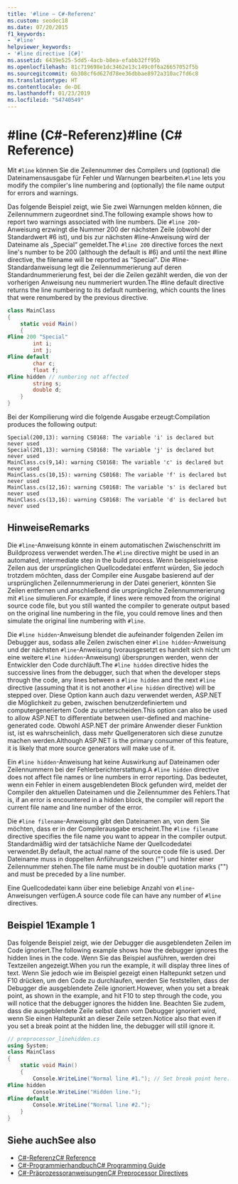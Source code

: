 ```yaml
---
title: '#line – C#-Referenz'
ms.custom: seodec18
ms.date: 07/20/2015
f1_keywords:
- '#line'
helpviewer_keywords:
- '#line directive [C#]'
ms.assetid: 6439e525-5dd5-4acb-b8ea-efabb32ff95b
ms.openlocfilehash: 81c719698e1dc3462e13c149c0f6a26657052f5b
ms.sourcegitcommit: 6b308cf6d627d78ee36dbbae8972a310ac7fd6c8
ms.translationtype: HT
ms.contentlocale: de-DE
ms.lasthandoff: 01/23/2019
ms.locfileid: "54740549"
---
```

# <a name="line-c-reference"></a><span data-ttu-id="fadb6-102">#line (C#-Referenz)</span><span class="sxs-lookup"><span data-stu-id="fadb6-102">#line (C# Reference)</span></span>
<span data-ttu-id="fadb6-103">Mit `#line` können Sie die Zeilennummer des Compilers und (optional) die Dateinamensausgabe für Fehler und Warnungen bearbeiten.</span><span class="sxs-lookup"><span data-stu-id="fadb6-103">`#line` lets you modify the compiler's line numbering and (optionally) the file name output for errors and warnings.</span></span>

<span data-ttu-id="fadb6-104">Das folgende Beispiel zeigt, wie Sie zwei Warnungen melden können, die Zeilennummern zugeordnet sind.</span><span class="sxs-lookup"><span data-stu-id="fadb6-104">The following example shows how to report two warnings associated with line numbers.</span></span> <span data-ttu-id="fadb6-105">Die `#line 200`-Anweisung erzwingt die Nummer 200 der nächsten Zeile (obwohl der Standardwert #6 ist), und bis zur nächsten #line-Anweisung wird der Dateiname als „Special“ gemeldet.</span><span class="sxs-lookup"><span data-stu-id="fadb6-105">The `#line 200` directive forces the next line's number to be 200 (although the default is #6) and until the next #line directive, the filename will be reported as "Special".</span></span> <span data-ttu-id="fadb6-106">Die #line-Standardanweisung legt die Zeilennummerierung auf deren Standardnummerierung fest, bei der die Zeilen gezählt werden, die von der vorherigen Anweisung neu nummeriert wurden.</span><span class="sxs-lookup"><span data-stu-id="fadb6-106">The #line default directive returns the line numbering to its default numbering, which counts the lines that were renumbered by the previous directive.</span></span>  
  
```csharp
class MainClass  
{  
    static void Main()  
    {  
#line 200 "Special"  
        int i;
        int j;
#line default  
        char c;
        float f;
#line hidden // numbering not affected  
        string s;   
        double d;
    }  
}  
```  
<span data-ttu-id="fadb6-107">Bei der Kompilierung wird die folgende Ausgabe erzeugt:</span><span class="sxs-lookup"><span data-stu-id="fadb6-107">Compilation produces the following output:</span></span>

```console
Special(200,13): warning CS0168: The variable 'i' is declared but never used
Special(201,13): warning CS0168: The variable 'j' is declared but never used
MainClass.cs(9,14): warning CS0168: The variable 'c' is declared but never used
MainClass.cs(10,15): warning CS0168: The variable 'f' is declared but never used
MainClass.cs(12,16): warning CS0168: The variable 's' is declared but never used
MainClass.cs(13,16): warning CS0168: The variable 'd' is declared but never used
```

## <a name="remarks"></a><span data-ttu-id="fadb6-108">Hinweise</span><span class="sxs-lookup"><span data-stu-id="fadb6-108">Remarks</span></span>  
 <span data-ttu-id="fadb6-109">Die `#line`-Anweisung könnte in einem automatischen Zwischenschritt im Buildprozess verwendet werden.</span><span class="sxs-lookup"><span data-stu-id="fadb6-109">The `#line` directive might be used in an automated, intermediate step in the build process.</span></span> <span data-ttu-id="fadb6-110">Wenn beispielsweise Zeilen aus der ursprünglichen Quellcodedatei entfernt würden, Sie jedoch trotzdem möchten, dass der Compiler eine Ausgabe basierend auf der ursprünglichen Zeilennummerierung in der Datei generiert, könnten Sie Zeilen entfernen und anschließend die ursprüngliche Zeilennummerierung mit `#line` simulieren.</span><span class="sxs-lookup"><span data-stu-id="fadb6-110">For example, if lines were removed from the original source code file, but you still wanted the compiler to generate output based on the original line numbering in the file, you could remove lines and then simulate the original line numbering with `#line`.</span></span>  
  
 <span data-ttu-id="fadb6-111">Die `#line hidden`-Anweisung blendet die aufeinander folgenden Zeilen im Debugger aus, sodass alle Zeilen zwischen einer `#line hidden`-Anweisung und der nächsten `#line`-Anweisung (vorausgesetzt es handelt sich nicht um eine weitere `#line hidden`-Anweisung) übersprungen werden, wenn der Entwickler den Code durchläuft.</span><span class="sxs-lookup"><span data-stu-id="fadb6-111">The `#line hidden` directive hides the successive lines from the debugger, such that when the developer steps through the code, any lines between a `#line hidden` and the next `#line` directive (assuming that it is not another `#line hidden` directive) will be stepped over.</span></span> <span data-ttu-id="fadb6-112">Diese Option kann auch dazu verwendet werden, ASP.NET die Möglichkeit zu geben, zwischen benutzerdefiniertem und computergeneriertem Code zu unterscheiden.</span><span class="sxs-lookup"><span data-stu-id="fadb6-112">This option can also be used to allow ASP.NET to differentiate between user-defined and machine-generated code.</span></span> <span data-ttu-id="fadb6-113">Obwohl ASP.NET der primäre Anwender dieser Funktion ist, ist es wahrscheinlich, dass mehr Quellgeneratoren sich diese zunutze machen werden.</span><span class="sxs-lookup"><span data-stu-id="fadb6-113">Although ASP.NET is the primary consumer of this feature, it is likely that more source generators will make use of it.</span></span>  
  
 <span data-ttu-id="fadb6-114">Ein `#line hidden`-Anweisung hat keine Auswirkung auf Dateinamen oder Zeilennummern bei der Fehlerberichterstattung.</span><span class="sxs-lookup"><span data-stu-id="fadb6-114">A `#line hidden` directive does not affect file names or line numbers in error reporting.</span></span> <span data-ttu-id="fadb6-115">Das bedeutet, wenn ein Fehler in einem ausgeblendeten Block gefunden wird, meldet der Compiler den aktuellen Dateinamen und die Zeilennummer des Fehlers.</span><span class="sxs-lookup"><span data-stu-id="fadb6-115">That is, if an error is encountered in a hidden block, the compiler will report the current file name and line number of the error.</span></span>  
  
 <span data-ttu-id="fadb6-116">Die `#line filename`-Anweisung gibt den Dateinamen an, von dem Sie möchten, dass er in der Compilerausgabe erscheint.</span><span class="sxs-lookup"><span data-stu-id="fadb6-116">The `#line filename` directive specifies the file name you want to appear in the compiler output.</span></span> <span data-ttu-id="fadb6-117">Standardmäßig wird der tatsächliche Name der Quellcodedatei verwendet.</span><span class="sxs-lookup"><span data-stu-id="fadb6-117">By default, the actual name of the source code file is used.</span></span> <span data-ttu-id="fadb6-118">Der Dateiname muss in doppelten Anführungszeichen ("") und hinter einer Zeilennummer stehen.</span><span class="sxs-lookup"><span data-stu-id="fadb6-118">The file name must be in double quotation marks ("") and must be preceded by a line number.</span></span>  
  
 <span data-ttu-id="fadb6-119">Eine Quellcodedatei kann über eine beliebige Anzahl von `#line`-Anweisungen verfügen.</span><span class="sxs-lookup"><span data-stu-id="fadb6-119">A source code file can have any number of `#line` directives.</span></span>  
  
## <a name="example-1"></a><span data-ttu-id="fadb6-120">Beispiel 1</span><span class="sxs-lookup"><span data-stu-id="fadb6-120">Example 1</span></span>  
 <span data-ttu-id="fadb6-121">Das folgende Beispiel zeigt, wie der Debugger die ausgeblendeten Zeilen im Code ignoriert.</span><span class="sxs-lookup"><span data-stu-id="fadb6-121">The following example shows how the debugger ignores the hidden lines in the code.</span></span> <span data-ttu-id="fadb6-122">Wenn Sie das Beispiel ausführen, werden drei Textzeilen angezeigt.</span><span class="sxs-lookup"><span data-stu-id="fadb6-122">When you run the example, it will display three lines of text.</span></span> <span data-ttu-id="fadb6-123">Wenn Sie jedoch wie im Beispiel gezeigt einen Haltepunkt setzen und F10 drücken, um den Code zu durchlaufen, werden Sie feststellen, dass der Debugger die ausgeblendete Zeile ignoriert.</span><span class="sxs-lookup"><span data-stu-id="fadb6-123">However, when you set a break point, as shown in the example, and hit F10 to step through the code, you will notice that the debugger ignores the hidden line.</span></span> <span data-ttu-id="fadb6-124">Beachten Sie zudem, dass die ausgeblendete Zeile selbst dann vom Debugger ignoriert wird, wenn Sie einen Haltepunkt an dieser Zeile setzen.</span><span class="sxs-lookup"><span data-stu-id="fadb6-124">Notice also that even if you set a break point at the hidden line, the debugger will still ignore it.</span></span>  
  
```csharp
// preprocessor_linehidden.cs  
using System;  
class MainClass   
{  
    static void Main()   
    {  
        Console.WriteLine("Normal line #1."); // Set break point here.  
#line hidden  
        Console.WriteLine("Hidden line.");  
#line default  
        Console.WriteLine("Normal line #2.");  
    }  
}  
```  
  
## <a name="see-also"></a><span data-ttu-id="fadb6-125">Siehe auch</span><span class="sxs-lookup"><span data-stu-id="fadb6-125">See also</span></span>

- [<span data-ttu-id="fadb6-126">C#-Referenz</span><span class="sxs-lookup"><span data-stu-id="fadb6-126">C# Reference</span></span>](../../../csharp/language-reference/index.md)
- [<span data-ttu-id="fadb6-127">C#-Programmierhandbuch</span><span class="sxs-lookup"><span data-stu-id="fadb6-127">C# Programming Guide</span></span>](../../../csharp/programming-guide/index.md)
- [<span data-ttu-id="fadb6-128">C#-Präprozessoranweisungen</span><span class="sxs-lookup"><span data-stu-id="fadb6-128">C# Preprocessor Directives</span></span>](../../../csharp/language-reference/preprocessor-directives/index.md)
